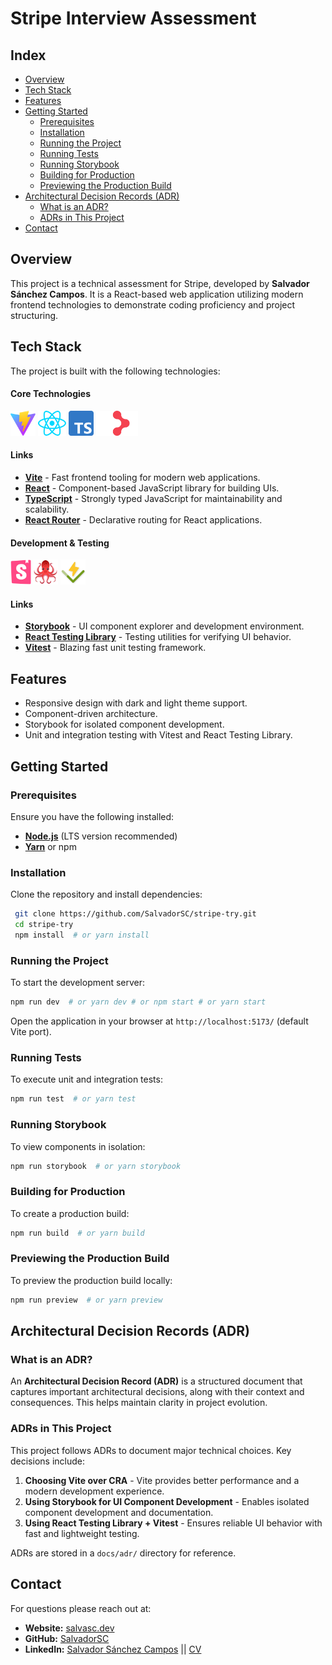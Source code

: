 # Stripe Interview Assessment

## Index

- [Overview](#overview)
- [Tech Stack](#tech-stack)
- [Features](#features)
- [Getting Started](#getting-started)
  - [Prerequisites](#prerequisites)
  - [Installation](#installation)
  - [Running the Project](#running-the-project)
  - [Running Tests](#running-tests)
  - [Running Storybook](#running-storybook)
  - [Building for Production](#building-for-production)
  - [Previewing the Production Build](#previewing-the-production-build)
- [Architectural Decision Records (ADR)](#architectural-decision-records-adr)
  - [What is an ADR?](#what-is-an-adr)
  - [ADRs in This Project](#adrs-in-this-project)
- [Contact](#contact)

## Overview

This project is a technical assessment for Stripe, developed by **Salvador Sánchez Campos**. It is a React-based web application utilizing modern frontend technologies to demonstrate coding proficiency and project structuring.

## Tech Stack

The project is built with the following technologies:

#### Core Technologies  
<code><img alt="Vite" height="40" src="./public/vite.svg"></code>
<code><img alt="React" height="40" src="./src/assets/images/react.svg"></code>
<code><img alt="TypeScript" height="40" src="./src/assets/images/Typescript_logo_2020.svg"></code>
<code><img alt="React Router" height="40" src="./src/assets/images/rr_logo_dark.svg"></code>

#### Links
- **[Vite](https://vite.dev/)** - Fast frontend tooling for modern web applications.
- **[React](https://react.dev/)** - Component-based JavaScript library for building UIs.
- **[TypeScript](https://www.typescriptlang.org/)** - Strongly typed JavaScript for maintainability and scalability.
- **[React Router](https://reactrouter.com/home)** - Declarative routing for React applications.
  
#### Development & Testing  
<code><img alt="Storybook" height="40" src="./src/assets/images/icon-storybook-default.svg"></code>
<code><img alt="React Testing Library" height="40" src="./src/assets/images/rtl_logo.png"></code>
<code><img alt="Vitest" height="40" src="./src/assets/images/logo-shadow.svg"></code>

#### Links
- **[Storybook](https://storybook.js.org/)** - UI component explorer and development environment.
- **[React Testing Library](https://testing-library.com/)** - Testing utilities for verifying UI behavior.
- **[Vitest](https://vitest.dev/)** - Blazing fast unit testing framework.

## Features

- Responsive design with dark and light theme support.
- Component-driven architecture.
- Storybook for isolated component development.
- Unit and integration testing with Vitest and React Testing Library.

## Getting Started

### Prerequisites

Ensure you have the following installed:

- **[Node.js](https://nodejs.org/)** (LTS version recommended)
- **[Yarn](https://yarnpkg.com/)** or npm

### Installation

Clone the repository and install dependencies:

```sh
 git clone https://github.com/SalvadorSC/stripe-try.git
 cd stripe-try
 npm install  # or yarn install
```

### Running the Project

To start the development server:

```sh
npm run dev  # or yarn dev # or npm start # or yarn start
```

Open the application in your browser at `http://localhost:5173/` (default Vite port).

### Running Tests

To execute unit and integration tests:

```sh
npm run test  # or yarn test
```

### Running Storybook

To view components in isolation:

```sh
npm run storybook  # or yarn storybook
```

### Building for Production

To create a production build:

```sh
npm run build  # or yarn build
```

### Previewing the Production Build

To preview the production build locally:

```sh
npm run preview  # or yarn preview
```

## Architectural Decision Records (ADR)

### What is an ADR?

An **Architectural Decision Record (ADR)** is a structured document that captures important architectural decisions, along with their context and consequences. This helps maintain clarity in project evolution.

### ADRs in This Project

This project follows ADRs to document major technical choices. Key decisions include:

1. **Choosing Vite over CRA** - Vite provides better performance and a modern development experience.
2. **Using Storybook for UI Component Development** - Enables isolated component development and documentation.
3. **Using React Testing Library + Vitest** - Ensures reliable UI behavior with fast and lightweight testing.

ADRs are stored in a `docs/adr/` directory for reference.

## Contact

For questions please reach out at:

- **Website:** [salvasc.dev](https://salvasc.dev)
- **GitHub:** [SalvadorSC](https://github.com/SalvadorSC)
- **LinkedIn:** [Salvador Sánchez Campos](https://www.linkedin.com/in/salvador-sc/) || [CV](https://www.linkedin.com/in/salvador-sc/overlay/1726479970141/single-media-viewer/?profileId=ACoAAC490U0B4kzM4fRj6AJ9bh_i0-x65Fp--RM)
